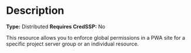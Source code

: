 # Description

**Type:** Distributed
**Requires CredSSP:** No

This resource allows you to enforce global permissions in a PWA site for a
specific project server group or an individual resource.
